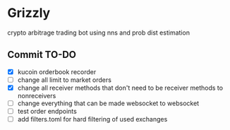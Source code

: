 # Grizzly

crypto arbitrage trading bot using nns and prob dist estimation

## Commit TO-DO

- [x] kucoin orderbook recorder
- [ ] change all limit to market orders
- [x] change all receiver methods that don't need to be receiver methods to nonreceivers
- [ ] change everything that can be made websocket to websocket
- [ ] test order endpoints
- [ ] add filters.toml for hard filtering of used exchanges
